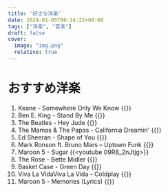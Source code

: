 ```yaml
---
title: '好きな洋楽'
date: 2024-01-05T00:14:22+09:00
tags: ["洋楽", "音楽"]
draft: false
cover:
  image: "img.png"
  relative: true
---
```


# おすすめ洋楽

1. Keane - Somewhere Only We Know
{{<youtube Oextk-If8HQ>}}
2. Ben E. King - Stand By Me
{{<youtube hwZNL7QVJjE>}}
3. The Beatles - Hey Jude
{{<youtube A_MjCqQoLLA>}}
4. The Mamas & The Papas - California Dreamin'
{{<youtube N-aK6JnyFmk>}}
5. Ed Sheeran - Shape of You
{{<youtube JGwWNGJdvx8>}}
6. Mark Ronson ft. Bruno Mars – Uptown Funk
{{<youtube OPf0YbXqDm0>}}
7. Maroon 5 - Sugar
{{<youtube 09R8_2nJtjg>}}
8. The Rose - Bette Midler
{{<youtube CB4EgdpYlnk>}}
9. Basket Case - Green Day
{{<youtube NUTGr5t3MoY>}}
10. Viva La VidaViva La Vida - Coldplay
{{<youtube dvgZkm1xWPE>}}
11. Maroon 5 - Memories (Lyrics)
{{<youtube o2DXt11SMNI>}}
